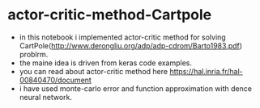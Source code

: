 # actor-critic-method-Cartpole
* in this notebook i implemented actor-critic method for solving CartPole(http://www.derongliu.org/adp/adp-cdrom/Barto1983.pdf) problrm.
* the maine idea is driven from keras code examples.
* you can read about actor-critic method here  https://hal.inria.fr/hal-00840470/document
* i have used monte-carlo error and function approximation with dence neural network. 
